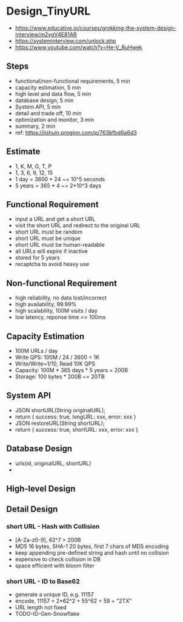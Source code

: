 # Design_TinyURL
- https://www.educative.io/courses/grokking-the-system-design-interview/m2ygV4E81AR
- https://systeminterview.com/unlock.php
- https://www.youtube.com/watch?v=He-V_RuHwek

## Steps
- functional/non-functional requirements, 5 min
- capacity estimation, 5 min
- high level and data flow, 5 min
- database design, 5 min
- System API, 5 min
- detail and trade off, 10 min
- optimization and monitor, 3 min
- summary, 2 min
- ref: https://jishuin.proginn.com/p/763bfbd6a6d3

## Estimate
- 1, K, M, G, T, P
- 1, 3, 6, 9, 12, 15
- 1 day = 3600 * 24 ~= 10^5 seconds
- 5 years = 365 * 4 ~= 2*10^3 days

## Functional Requirement
- input a URL and get a short URL
- visit the short URL and redirect to the original URL
- short URL must be random
- short URL must be unique
- short URL must be human-readable
- all URLs will expire if inactive
- stored for 5 years 
- recaptcha to avoid heavy use

## Non-functional Requirement
- high reliability, no data lost/incorrect
- high availability, 99.99% 
- high scalability, 100M visits / day
- low latency, reponse time <= 100ms

## Capacity Estimation
- 100M URLs / day
- Write QPS: 100M / 24 / 3600 = 1K
- Write/Write=1/10, Read 10K QPS
- Capacity: 100M * 365 days * 5 years = 200B
- Storage: 100 bytes * 200B ~= 20TB

## System API
- JSON shortURL(String originalURL); 
- return { success: true, longURL: xxx, error: xxx }
- JSON restoreURL(String shortURL);
- return { success: true, shortURL: xxx, error: xxx }

## Database Design
- urls(id, originalURL, shortURL)
- 

## High-level Design

## Detail Design

### short URL - Hash with Collision
- [A-Za-z0-9], 62^7 > 200B
- MD5 16 bytes, SHA-1 20 bytes, first 7 chars of MD5 encoding
- keep appending pre-defined string and hash until no collision
- expensive to check collision in DB
- space efficient with bloom filter

### short URL - ID to Base62
- generate a unique ID, e.g. 11157
- encode, 11157 = 2*62^2 + 55^62 + 59 = "2TX"
- URL length not fixed
- TODO-ID-Gen-Snowflake

